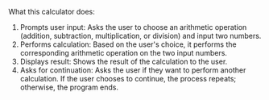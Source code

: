 What this calculator does:

1. Prompts user input: Asks the user to choose an arithmetic operation (addition, subtraction, multiplication, or division) and input two numbers.
2. Performs calculation: Based on the user's choice, it performs the corresponding arithmetic operation on the two input numbers.
3. Displays result: Shows the result of the calculation to the user.
4. Asks for continuation: Asks the user if they want to perform another calculation. If the user chooses to continue, the process repeats; otherwise, the program ends.
